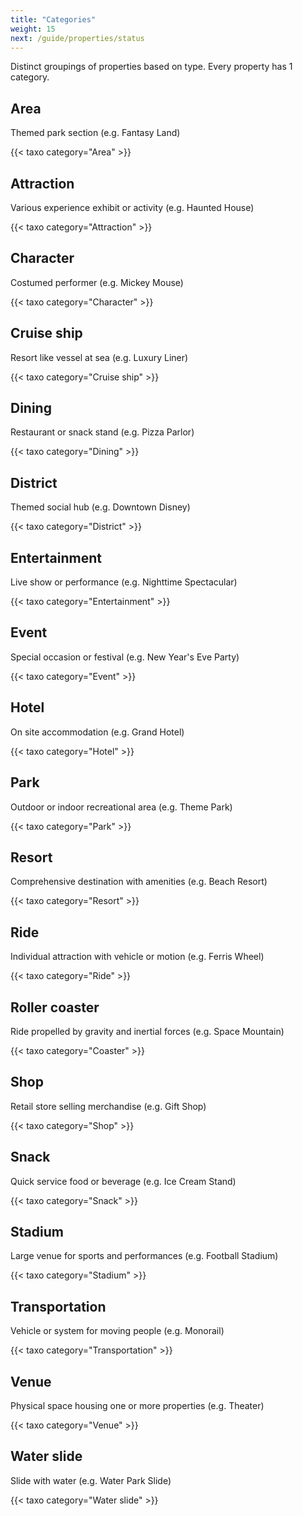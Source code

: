 ```yaml
---
title: "Categories"
weight: 15
next: /guide/properties/status
---
```


Distinct groupings of properties based on type. Every property has 1 category.

## Area
 Themed park section (e.g. Fantasy Land)

{{< taxo category="Area" >}}

## Attraction

Various experience exhibit or activity (e.g. Haunted House)

{{< taxo category="Attraction" >}}

## Character

Costumed performer (e.g. Mickey Mouse)

{{< taxo category="Character" >}}

## Cruise ship

Resort like vessel at sea (e.g. Luxury Liner)

{{< taxo category="Cruise ship" >}}

## Dining

Restaurant or snack stand (e.g. Pizza Parlor)

{{< taxo category="Dining" >}}

## District

Themed social hub (e.g. Downtown Disney)

{{< taxo category="District" >}}

## Entertainment

Live show or performance (e.g. Nighttime Spectacular)

{{< taxo category="Entertainment" >}}

## Event

Special occasion or festival (e.g. New Year's Eve Party)

{{< taxo category="Event" >}}

## Hotel

On site accommodation (e.g. Grand Hotel)

{{< taxo category="Hotel" >}}

## Park

Outdoor or indoor recreational area (e.g. Theme Park)

{{< taxo category="Park" >}}

## Resort

Comprehensive destination with amenities (e.g. Beach Resort)

{{< taxo category="Resort" >}}

## Ride

Individual attraction with vehicle or motion (e.g. Ferris Wheel)

{{< taxo category="Ride" >}}

## Roller coaster

Ride propelled by gravity and inertial forces (e.g. Space Mountain)

{{< taxo category="Coaster" >}}

## Shop

Retail store selling merchandise (e.g. Gift Shop)

{{< taxo category="Shop" >}}

## Snack

Quick service food or beverage (e.g. Ice Cream Stand)

{{< taxo category="Snack" >}}

## Stadium

Large venue for sports and performances (e.g. Football Stadium)

{{< taxo category="Stadium" >}}

## Transportation

Vehicle or system for moving people (e.g. Monorail)

{{< taxo category="Transportation" >}}

## Venue

Physical space housing one or more properties (e.g. Theater)

{{< taxo category="Venue" >}}

## Water slide

Slide with water (e.g. Water Park Slide)

{{< taxo category="Water slide" >}}
